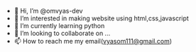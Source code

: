 - 👋 Hi, I’m @omvyas-dev
- 👀 I’m interested in making website using html,css,javascript
- 🌱 I’m currently learning python
- 💞️ I’m looking to collaborate on ...
- 📫 How to reach me my email(vyasom111@gmail.com)

<!---
omvyas-dev/omvyas-dev is a ✨ special ✨ repository because its `README.md` (this file) appears on your GitHub profile.
You can click the Preview link to take a look at your changes.
--->
